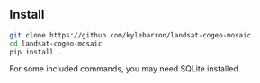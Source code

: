 ## Install

```bash
git clone https://github.com/kylebarron/landsat-cogeo-mosaic
cd landsat-cogeo-mosaic
pip install .
```

For some included commands, you may need SQLite installed.
